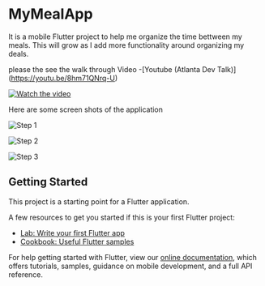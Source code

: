 # MyMealApp

It is a mobile Flutter project to help me organize the time bettween my meals.
This will grow as I add more functionality around organizing my deals.

please the see the walk through Video -[Youtube (Atlanta Dev Talk)] (https://youtu.be/8hm71QNrq-U)

[![Watch the video](https://github.com/e17769/myMealFlutterMobileApp/blob/main/documentation/images/youtubevid.png?raw=true)](https://youtu.be/8hm71QNrq-U)

Here are some screen shots of the application

![Step 1](https://github.com/e17769/myMealFlutterMobileApp/blob/main/documentation/images/step1.jpg?raw=true)

![Step 2](https://github.com/e17769/myMealFlutterMobileApp/blob/main/documentation/images/step2.jpg?raw=true)

![Step 3](https://github.com/e17769/myMealFlutterMobileApp/blob/main/documentation/images/step3.jpg?raw=true)

## Getting Started

This project is a starting point for a Flutter application.

A few resources to get you started if this is your first Flutter project:

- [Lab: Write your first Flutter app](https://flutter.dev/docs/get-started/codelab)
- [Cookbook: Useful Flutter samples](https://flutter.dev/docs/cookbook)

For help getting started with Flutter, view our
[online documentation](https://flutter.dev/docs), which offers tutorials,
samples, guidance on mobile development, and a full API reference.
